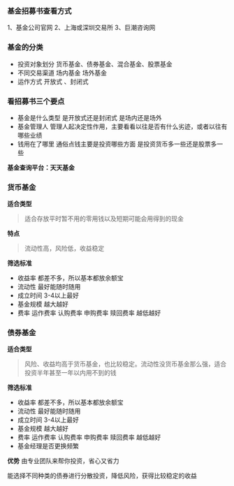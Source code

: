 ### 基金招募书查看方式
1、基金公司官网
2、上海或深圳交易所
3、巨潮咨询网

### 基金的分类
- 投资对象划分
货币基金、债券基金、混合基金、股票基金
- 不同交易渠道
  场内基金  场外基金
- 运作方式
  开放式 、封闭式

### 看招募书三个要点
- 基金是什么类型  是开放式还是封闭式  是场内还是场外
- 基金管理人 管理人起决定性作用，主要看看以往是否有什么劣迹，或者以往有哪些业绩
- 钱用在了哪里 通俗点钱主要是投资哪些方面 是投资货币多一些还是股票多一些

**基金查询平台：天天基金**

### 货币基金

**适合类型**
>  适合存放平时暂不用的零用钱以及短期可能会用得到的现金

**特点**
> 流动性高，风险低，收益稳定


**筛选标准**
- 收益率 都差不多，所以基本都放余额宝
- 流动性 最好能随时随用
- 成立时间 3-4以上最好
- 基金规模 越大越好
- 费率 运作费率 认购费率 申购费率 赎回费率  越低越好


### 债券基金

**适合类型**
> 风险、收益均高于货币基金，也比较稳定。流动性没货币基金那么强，适合投资半年甚至一年以内用不到的钱


**筛选标准**
- 收益率 都差不多，所以基本都放余额宝
- 流动性 最好能随时随用
- 成立时间 3-4以上最好
- 基金规模 越大越好
- 费率 运作费率 认购费率 申购费率 赎回费率  越低越好
- 基金经理是否更换频繁

**优势**
由专业团队来帮你投资，省心又省力

能选择不同种类的债券进行分散投资，降低风险，获得比较稳定的收益
